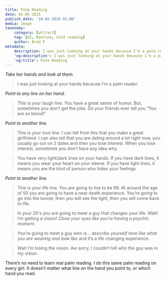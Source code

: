 ```yaml
---
title: Palm Reading
date: 01-05-2015
publish_date: '19-02-2019 01:00'
media: image
taxonomy:
    category: [attract]
    tag: [A2, Routine, Cold reading]
    author: Brad P
metadata:
    description: I was just looking at your hands because I'm a palm reader.
    'og:description': I was just looking at your hands because I'm a palm reader.
    'og:title': Palm Reading
---
```


_Take her hands and look at them._

> I was just looking at your hands because I'm a palm reader.

_Point to any line on her hand._

> This is your laugh line. You have a great sense of humor. But, sometimes you don't get the joke. Do your friends ever tell you “You are so blond!”

_Point to another line._

> This is your love line. I can tell from this that you make a great girlfriend. I can also tell that you are dating around a lot right now, you usually go out on 2 dates and then you lose interest. When you lose interest, sometimes you don’t have any idea why.

> You have very light/dark lines on your hands. If you have dark lines, it means you wear your heart on your sleeve. If you have light lines, it means you are the kind of person who hides your feelings.

_Point to another line._

> This is your life line. You are going to live to be 98. At around the age of 50 you are going to have a near death experience. You’re going to go into the tunnel, then you will see the light, then you will come back to life.

> In your 20's you are going to meet a guy that changes your life. Wait! I’m getting a vision! _Close your eyes like you’re having a psychic moment._

> You’re going to meet a guy who is... _describe yourself here like what you are wearing and look like_ and it’s a life changing experience.

> Wait I'm losing the vision. Aw sorry, I couldn’t tell who the guy was in my vision.

There’s no need to learn real palm reading. I do this same palm reading on every girl. It doesn’t matter what line on the hand you point to, or which hand you read.